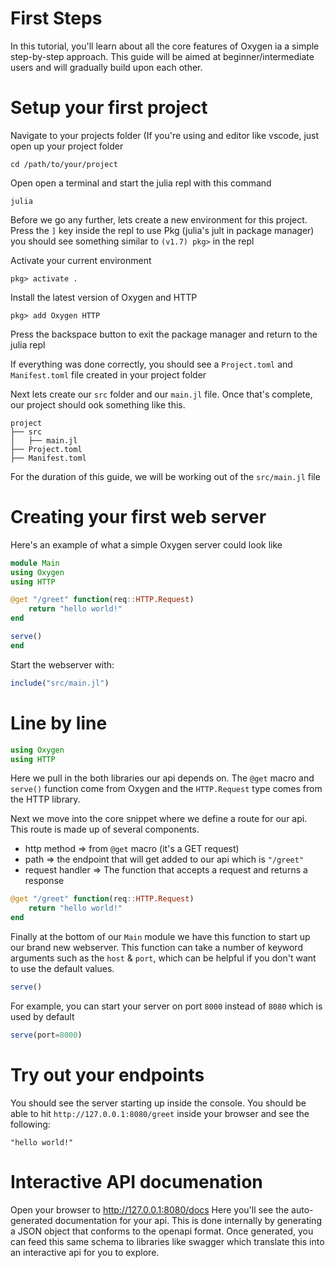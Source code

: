 # First Steps

In this tutorial, you'll learn about all the core features of Oxygen ia a simple step-by-step approach.
This guide will be aimed at beginner/intermediate users and will gradually build upon each other. 

# Setup your first project

Navigate to your projects folder (If you're using and editor like vscode, just open up your project folder

`cd /path/to/your/project`

Open open a terminal and start the julia repl with this command

```
julia
```

Before we go any further, lets create a new environment for this project.
Press the `]` key inside the repl to use Pkg (julia's jult in package manager) 
you should see something similar to `(v1.7) pkg>` in the repl

Activate your current environment 

```
pkg> activate .
```

Install the latest version of Oxygen and HTTP

```
pkg> add Oxygen HTTP
```

Press the backspace button to exit the package manager and return to the julia repl

If everything was done correctly, you should see a `Project.toml` and `Manifest.toml` 
file created in your project folder

Next lets create our `src` folder and our `main.jl` file. Once that's complete, our project 
should ook something like this.

```
project
├── src
│   ├── main.jl
├── Project.toml
├── Manifest.toml

```

For the duration of this guide, we will be working out of the `src/main.jl` file 

# Creating your first web server

Here's an example of what a simple Oxygen server could look like

```julia
module Main 
using Oxygen
using HTTP

@get "/greet" function(req::HTTP.Request)
    return "hello world!"
end

serve()
end
```

Start the webserver with:

```julia
include("src/main.jl")
```

# Line by line

```julia
using Oxygen
using HTTP
```

Here we pull in the both libraries our api depends on. The `@get` macro and `serve()` function come from Oxygen
and the `HTTP.Request` type comes from the HTTP library.

Next we move into the core snippet where we define a route for our api. This route is made up of several components.
- http method  => from `@get` macro (it's a GET request)
- path => the endpoint that will get added to our api which is `"/greet"`
- request handler => The function that accepts a request and returns a response

```julia
@get "/greet" function(req::HTTP.Request)
    return "hello world!"
end
```

Finally at the bottom of our `Main` module we have this function to start up our brand new webserver.
This function can take a number of keyword arguments such as the `host` & `port`, which can be helpful if you don't want to use the default values.

```julia
serve()
```

For example, you can start your server on port `8000` instead of `8080` which is used by default
```julia
serve(port=8000)
```

# Try out your endpoints

You should see the server starting up inside the console. 
You should be able to hit `http://127.0.0.1:8080/greet` inside your browser and see the following:
```
"hello world!"
```


# Interactive API documenation

Open your browser to http://127.0.0.1:8080/docs
Here you'll see the auto-generated documentation for your api. 
This is done internally by generating a JSON object that conforms to the openapi format. 
Once generated, you can feed this same schema to libraries like swagger which translate this 
into an interactive api for you to explore.
